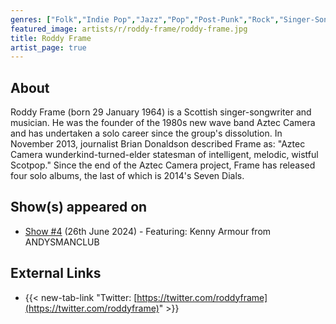 ```yaml
---
genres: ["Folk","Indie Pop","Jazz","Pop","Post-Punk","Rock","Singer-Songwriter","Soul"]
featured_image: artists/r/roddy-frame/roddy-frame.jpg
title: Roddy Frame
artist_page: true
---
```

## About

Roddy Frame (born 29 January 1964) is a Scottish singer-songwriter and musician. He was the founder of the 1980s new wave band Aztec Camera and has undertaken a solo career since the group's dissolution. In November 2013, journalist Brian Donaldson described Frame as: "Aztec Camera wunderkind-turned-elder statesman of intelligent, melodic, wistful Scotpop."
Since the end of the Aztec Camera project, Frame has released four solo albums, the last of which is 2014's Seven Dials.

## Show(s) appeared on

- [Show #4](/shows/featuring-kenny-armour-from-andysmanclub/) (26th June 2024) - Featuring: Kenny Armour from ANDYSMANCLUB

## External Links



- {{< new-tab-link "Twitter: [https://twitter.com/roddyframe](https://twitter.com/roddyframe)" >}}


